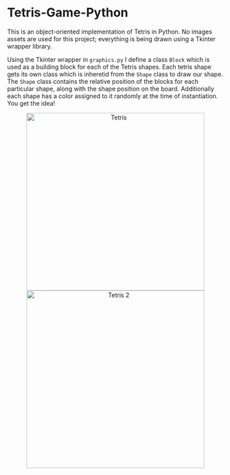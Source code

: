 # Tetris-Game-Python
This is an object-oriented implementation of Tetris in Python. No images assets are used for this project; everything is being drawn using a Tkinter wrapper library.

Using the Tkinter wrapper in `graphics.py` I define a class `Block` which is used as a building block for each of the Tetris shapes. Each tetris shape gets its own class which is inheretid from the `Shape` class to draw our shape. The `Shape` class contains the relative position of the blocks for each particular shape, along with the shape position on the board. Additionally each shape has a color assigned to it randomly at the time of instantiation. You get the idea!

<p align=center>
<img width="414" alt="Tetris" src="https://user-images.githubusercontent.com/65843134/151255374-48910cff-cc3f-424a-8a5f-e6c51af84c91.png">
<img width="414" alt="Tetris 2" src="https://user-images.githubusercontent.com/65843134/151255373-0da9e8ac-367c-470c-9797-1586bab2f03a.png">
</p>
